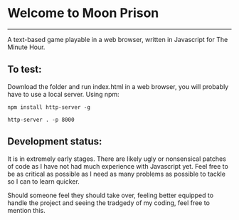 # Welcome to Moon Prison
___
A text-based game playable in a web browser, written in Javascript for The Minute Hour.

## To test:
Download the folder and run index.html in a web browser, you will probably have to use a local server.
Using npm:

  `npm install http-server -g`
  
  `http-server . -p 8000`

## Development status:
It is in extremely early stages. There are likely ugly or nonsensical patches of code as I have not had much experience with Javascript yet. Feel free to be as critical as possible as I need as many problems as possible to tackle so I can to learn quicker.

Should someone feel they should take over, feeling better equipped to handle the project and seeing the tradgedy of my coding, feel free to mention this.


